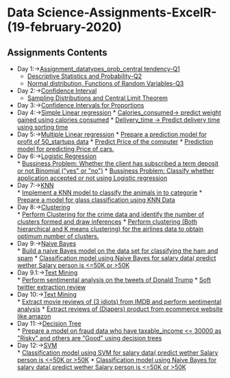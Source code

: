 # Data Science-Assignments-ExcelR-(19-february-2020)
## Assignments Contents
- Day 1:->[Assignment_datatypes_prob_central tendency-Q1](https://github.com/rajalahan/excelr/blob/master/Assignment_datatypes_prob_central%20tendency-Q1.docx)
     * [Descriptive Statistics and Probability-Q2](https://github.com/rajalahan/excelr/blob/master/Descriptive%20Statistics%20and%20Probability-Q2.docx)
     * [Normal distribution, Functions of Random Variables-Q3](https://github.com/rajalahan/excelr/blob/master/Normal%20distribution%2C%20Functions%20of%20Random%20Variables-Q3.docx)
- Day 2:->[Confidence Interval](https://github.com/rajalahan/excelr/blob/master/set3(Key).docx)
     * [Sampling Distributions and Central Limit Theorem](https://github.com/rajalahan/excelr/blob/master/Set4(Key).docx)
- Day 3:->[Confidence Intervals for Proportions](https://github.com/rajalahan/excelr/blob/master/Set%2B5.docx)
- Day 4:->[Simple Linear regression](https://github.com/rajalahan/excelr/tree/master/simple%20linear)
      * [Calories_consumed-> predict weight gained using calories consumed](https://github.com/rajalahan/excelr/blob/master/simple%20linear/simple%20linear.ipynb)
      * [Delivery_time -> Predict delivery time using sorting time](https://github.com/rajalahan/excelr/blob/master/simple%20linear/simple%20linear.ipynb)
- Day 5:->[Multiple Linear regression](https://github.com/rajalahan/excelr/tree/master/multi%20linear)
      * [Prepare a prediction model for profit of 50_startups data](https://github.com/rajalahan/excelr/blob/master/multi%20linear/multilinear.ipynb)
      * [Predict Price of the computer](https://github.com/rajalahan/excelr/blob/master/multi%20linear/multilinear.ipynb)
      * [Prediction model for predicting Price of cars.](https://github.com/rajalahan/excelr/blob/master/multi%20linear/multilinear_toyota.ipynb)
- Day 6:->[Logistic Regression](https://github.com/rajalahan/excelr/tree/master/logistic)      
      * [Bussiness Problem: Whether the client has subscribed a term deposit or not Binomial ("yes" or "no")](https://github.com/rajalahan/excelr/blob/master/logistic/Logistic%20regression.ipynb)
      * [Bussiness Problem: Classify whether application accepted or not using Logistic regression](https://github.com/rajalahan/excelr/blob/master/logistic/Logistic%20regression.ipynb)
- Day 7:->[KNN](https://github.com/rajalahan/excelr/tree/master/knn)      
      * [Implement a KNN model to classify the animals in to categorie](https://github.com/rajalahan/excelr/blob/master/knn/knn.ipynb) 
      * [Prepare a model for glass classification using KNN Data](https://github.com/rajalahan/excelr/blob/master/knn/knn.ipynb)
- Day 8:->[Clustering](https://github.com/rajalahan/excelr/tree/master/clustering)  
      * [Perform Clustering for the crime data and identify the number of clusters formed and draw inferences](https://github.com/rajalahan/excelr/blob/master/clustering/crimeanalysis.ipynb)
      * [Perform clustering (Both hierarchical and K means clustering) for the airlines data to obtain optimum number of clusters.](https://github.com/rajalahan/excelr/blob/master/clustering/crimeanalysis.ipynb)
- Day 9:->[Naive Bayes](https://github.com/rajalahan/excelr/tree/master/naive)      
      * [Build a naive Bayes model on the data set for classifying the ham and spam](https://github.com/rajalahan/excelr/blob/master/naive/spam-ham.ipynb)
      * [Classification model using Naive Bayes for salary data( predict wether Salary person is <=50K or >50K](https://github.com/rajalahan/excelr/blob/master/naive/Naive%20Bayes%20salary%20data.ipynb)
- Day 9.1:->[Text Mining](https://github.com/rajalahan/excelr/tree/master/textmining)      
      * [Perform sentimental analysis on the tweets of Donald Trump](https://github.com/rajalahan/excelr/blob/master/textmining/donald_trump.ipynb)
      * [Soft twitter extraction review](https://github.com/rajalahan/excelr/blob/master/textmining/soft_twitter_extraction_review.ipynb)
- Day 10:->[Text Mining](https://github.com/rajalahan/excelr/tree/master/textmining)      
      * [Extract movie reviews of (3 idiots) from IMDB and perform sentimental analysis](https://github.com/rajalahan/excelr/blob/master/textmining/idiot.ipynb)
      * [Extract reviews of (Diapers) product from ecommerce website like amazon](https://github.com/rajalahan/excelr/blob/master/textmining/amazon.ipynb)
- Day 11:->[Decision Tree](https://github.com/rajalahan/excelr/tree/master/decisiontree)     
      * [Prepare a model on fraud data who have taxable_income <= 30000 as "Risky" and others are "Good" using decision trees](https://github.com/rajalahan/excelr/blob/master/decisiontree/risky-or-good.ipynb)
- Day 12:->[SVM](https://github.com/rajalahan/excelr/tree/master/svm)    
      * [Classification model using SVM for salary data( predict wether Salary person is <=50K or >50K](https://github.com/rajalahan/excelr/blob/master/svm/svm%20salary%20data.ipynb)
      * [Classification model using Naive Bayes for salary data( predict wether Salary person is <=50K or >50K](https://github.com/rajalahan/excelr/blob/master/naive/Naive%20Bayes%20salary%20data.ipynb)
   
